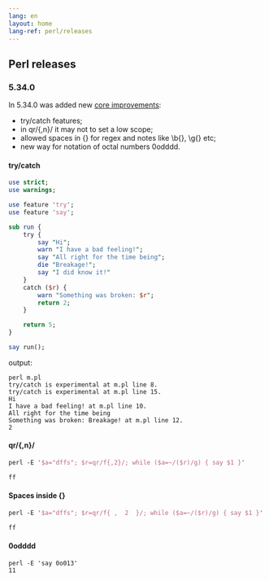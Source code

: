 ```yaml
---
lang: en
layout: home
lang-ref: perl/releases
---
```


## Perl releases

### 5.34.0

In 5.34.0 was added new [core improvements](https://metacpan.org/pod/release/XSAWYERX/perl-5.34.0/pod/perldelta.pod):

- try/catch features;
- in qr/{,n}/ it may not to set a low scope;
- allowed spaces in {} for regex and notes like \b{}, \g{} etc;
- new way for notation of octal numbers 0odddd.

#### try/catch

```perl
use strict;
use warnings;

use feature 'try';
use feature 'say';

sub run {
    try {
        say "Hi";
        warn "I have a bad feeling!";
        say "All right for the time being";
        die "Breakage!";
        say "I did know it!"
    }
    catch ($r) {
        warn "Something was broken: $r";
        return 2;
    }

    return 5;
}

say run();
```

output:

```
perl m.pl
try/catch is experimental at m.pl line 8.
try/catch is experimental at m.pl line 15.
Hi
I have a bad feeling! at m.pl line 10.
All right for the time being
Something was broken: Breakage! at m.pl line 12.
2
```

#### qr/{,n}/

```perl
perl -E '$a="dffs"; $r=qr/f{,2}/; while ($a=~/($r)/g) { say $1 }'

ff


```

#### Spaces inside {}

```perl
perl -E '$a="dffs"; $r=qr/f{ ,  2  }/; while ($a=~/($r)/g) { say $1 }'

ff


```

#### 0odddd

```
perl -E 'say 0o013'
11
```
